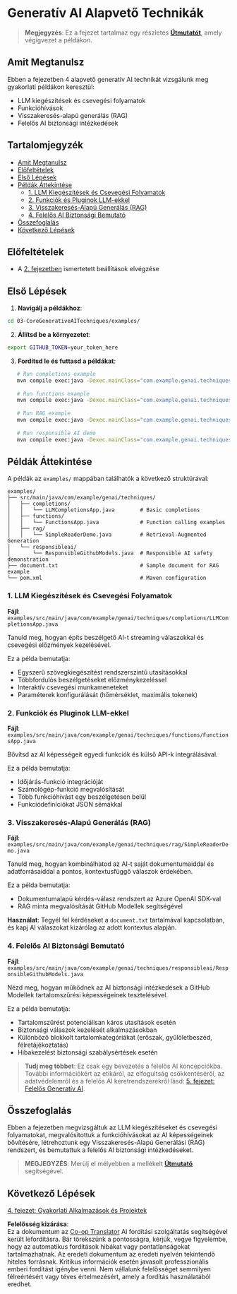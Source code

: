 <!--
CO_OP_TRANSLATOR_METADATA:
{
  "original_hash": "b8a372dfc3e3e7ad9261231a22fd79c0",
  "translation_date": "2025-07-25T09:58:24+00:00",
  "source_file": "03-CoreGenerativeAITechniques/README.md",
  "language_code": "hu"
}
-->
# Generatív AI Alapvető Technikák

>**Megjegyzés**: Ez a fejezet tartalmaz egy részletes [**Útmutatót**](./TUTORIAL.md), amely végigvezet a példákon.

## Amit Megtanulsz
Ebben a fejezetben 4 alapvető generatív AI technikát vizsgálunk meg gyakorlati példákon keresztül:
- LLM kiegészítések és csevegési folyamatok
- Funkcióhívások
- Visszakeresés-alapú generálás (RAG)
- Felelős AI biztonsági intézkedések

## Tartalomjegyzék

- [Amit Megtanulsz](../../../03-CoreGenerativeAITechniques)
- [Előfeltételek](../../../03-CoreGenerativeAITechniques)
- [Első Lépések](../../../03-CoreGenerativeAITechniques)
- [Példák Áttekintése](../../../03-CoreGenerativeAITechniques)
  - [1. LLM Kiegészítések és Csevegési Folyamatok](../../../03-CoreGenerativeAITechniques)
  - [2. Funkciók és Pluginok LLM-ekkel](../../../03-CoreGenerativeAITechniques)
  - [3. Visszakeresés-Alapú Generálás (RAG)](../../../03-CoreGenerativeAITechniques)
  - [4. Felelős AI Biztonsági Bemutató](../../../03-CoreGenerativeAITechniques)
- [Összefoglalás](../../../03-CoreGenerativeAITechniques)
- [Következő Lépések](../../../03-CoreGenerativeAITechniques)

## Előfeltételek

- A [2. fejezetben](../../../02-SetupDevEnvironment) ismertetett beállítások elvégzése

## Első Lépések

1. **Navigálj a példákhoz**:  
```bash
cd 03-CoreGenerativeAITechniques/examples/
```  
2. **Állítsd be a környezetet**:  
```bash
export GITHUB_TOKEN=your_token_here
```  
3. **Fordítsd le és futtasd a példákat**:  
```bash
   # Run completions example
   mvn compile exec:java -Dexec.mainClass="com.example.genai.techniques.completions.LLMCompletionsApp"
   
   # Run functions example  
   mvn compile exec:java -Dexec.mainClass="com.example.genai.techniques.functions.FunctionsApp"
   
   # Run RAG example
   mvn compile exec:java -Dexec.mainClass="com.example.genai.techniques.rag.SimpleReaderDemo"
   
   # Run responsible AI demo
   mvn compile exec:java -Dexec.mainClass="com.example.genai.techniques.responsibleai.ResponsibleGithubModels"
   ```  

## Példák Áttekintése

A példák az `examples/` mappában találhatók a következő struktúrával:

```
examples/
├── src/main/java/com/example/genai/techniques/
│   ├── completions/
│   │   └── LLMCompletionsApp.java        # Basic completions 
│   ├── functions/
│   │   └── FunctionsApp.java             # Function calling examples
│   ├── rag/
│   │   └── SimpleReaderDemo.java         # Retrieval-Augmented Generation
│   └── responsibleai/
│       └── ResponsibleGithubModels.java  # Responsible AI safety demonstration
├── document.txt                          # Sample document for RAG example
└── pom.xml                               # Maven configuration
```

### 1. LLM Kiegészítések és Csevegési Folyamatok
**Fájl**: `examples/src/main/java/com/example/genai/techniques/completions/LLMCompletionsApp.java`

Tanuld meg, hogyan építs beszélgető AI-t streaming válaszokkal és csevegési előzmények kezelésével.

Ez a példa bemutatja:
- Egyszerű szövegkiegészítést rendszerszintű utasításokkal
- Többfordulós beszélgetéseket előzménykezeléssel
- Interaktív csevegési munkameneteket
- Paraméterek konfigurálását (hőmérséklet, maximális tokenek)

### 2. Funkciók és Pluginok LLM-ekkel
**Fájl**: `examples/src/main/java/com/example/genai/techniques/functions/FunctionsApp.java`

Bővítsd az AI képességeit egyedi funkciók és külső API-k integrálásával.

Ez a példa bemutatja:
- Időjárás-funkció integrációját
- Számológép-funkció megvalósítását  
- Több funkcióhívást egy beszélgetésen belül
- Funkciódefiníciókat JSON sémákkal

### 3. Visszakeresés-Alapú Generálás (RAG)
**Fájl**: `examples/src/main/java/com/example/genai/techniques/rag/SimpleReaderDemo.java`

Tanuld meg, hogyan kombinálhatod az AI-t saját dokumentumaiddal és adatforrásaiddal a pontos, kontextusfüggő válaszok érdekében.

Ez a példa bemutatja:
- Dokumentumalapú kérdés-válasz rendszert az Azure OpenAI SDK-val
- RAG minta megvalósítását GitHub Modellek segítségével

**Használat**: Tegyél fel kérdéseket a `document.txt` tartalmával kapcsolatban, és kapj AI válaszokat kizárólag az adott kontextus alapján.

### 4. Felelős AI Biztonsági Bemutató
**Fájl**: `examples/src/main/java/com/example/genai/techniques/responsibleai/ResponsibleGithubModels.java`

Nézd meg, hogyan működnek az AI biztonsági intézkedések a GitHub Modellek tartalomszűrési képességeinek tesztelésével.

Ez a példa bemutatja:
- Tartalomszűrést potenciálisan káros utasítások esetén
- Biztonsági válaszok kezelését alkalmazásokban
- Különböző blokkolt tartalomkategóriákat (erőszak, gyűlöletbeszéd, félretájékoztatás)
- Hibakezelést biztonsági szabálysértések esetén

> **Tudj meg többet**: Ez csak egy bevezetés a felelős AI koncepciókba. További információkért az etikáról, az elfogultság csökkentéséről, az adatvédelemről és a felelős AI keretrendszerekről lásd: [5. fejezet: Felelős Generatív AI](../05-ResponsibleGenAI/README.md).

## Összefoglalás

Ebben a fejezetben megvizsgáltuk az LLM kiegészítéseket és csevegési folyamatokat, megvalósítottuk a funkcióhívásokat az AI képességeinek bővítésére, létrehoztunk egy Visszakeresés-Alapú Generálási (RAG) rendszert, és bemutattuk a felelős AI biztonsági intézkedéseket.

> **MEGJEGYZÉS**: Merülj el mélyebben a mellékelt [**Útmutató**](./TUTORIAL.md) segítségével.

## Következő Lépések

[4. fejezet: Gyakorlati Alkalmazások és Projektek](../04-PracticalSamples/README.md)

**Felelősség kizárása**:  
Ez a dokumentum az [Co-op Translator](https://github.com/Azure/co-op-translator) AI fordítási szolgáltatás segítségével került lefordításra. Bár törekszünk a pontosságra, kérjük, vegye figyelembe, hogy az automatikus fordítások hibákat vagy pontatlanságokat tartalmazhatnak. Az eredeti dokumentum az eredeti nyelvén tekintendő hiteles forrásnak. Kritikus információk esetén javasolt professzionális emberi fordítást igénybe venni. Nem vállalunk felelősséget semmilyen félreértésért vagy téves értelmezésért, amely a fordítás használatából eredhet.